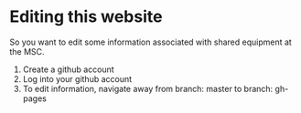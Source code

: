 # Editing this website

So you want to edit some information associated with shared equipment at the MSC.
1. Create a github account
2. Log into your github account
3. To edit information, navigate away from branch: master to branch: gh-pages  

